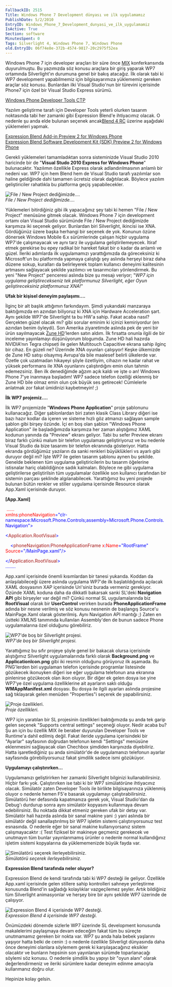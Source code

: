 ```yaml
---
FallbackID: 2515
Title: Windows Phone 7 Development dünyası ve ilk uygulamamız
PublishDate: 5/2/2010
EntryID: Windows_Phone_7_Development_dunyasi_ve_ilk_uygulamamiz
IsActive: True
Section: software
MinutesSpent: 0
Tags: Silverlight 4, Windows Phone 7, Windows Phone
old.EntryID: 06f74e8e-372b-4574-9817-20c2975f52ea
---
```

Windows Phone 7 için developer araçları bir süre önce
[MIX](http://daron.yondem.com/tr/post/10fab4d4-960f-4f20-b1db-0b54abbee4dd)
konferkansında duyurulmuştu. Bu yazımızda söz konusu araçlara bir giriş
yaparak WP7 ortamında Silverlight'ın durumuna genel bir bakış atacağız.
İlk olarak tabi ki WP7 development yapabilmemiz için bilgisayarımıza
yüklememiz gereken araçlar söz konusu. Bunlardan ilki Visual Studio'nun
bir türevini içerisinde Phone7 için özel bir Visual Studio Express
sürümü.

[Windows Phone Developer Tools
CTP](http://www.microsoft.com/downloads/details.aspx?displaylang=en&FamilyID=cabcd5ed-7dfc-4731-9d7e-3220603cad14)

Yazılım geliştirme tarafı için Developer Tools yeterli olurken tasarım
noktasında tabi her zamanki gibi Expression Blend'e ihtiyacımız olacak.
O nedenle şu anda elde bulunan seçenek ancak[Blend 4
RC](http://www.microsoft.com/downloads/details.aspx?displaylang=en&FamilyID=88484825-1b3c-4e8c-8b14-b05d025e1541)
üzerine aşağıdaki yüklemeleri yapmak.

[Expression Blend Add-in Preview 2 for Windows
Phone](http://www.microsoft.com/downloads/details.aspx?FamilyID=47f5c718-9dec-4557-9687-619c0fdd3d4f&displaylang=en)\
 [Expression Blend Software Development Kit (SDK) Preview 2 for Windows
Phone](http://www.microsoft.com/downloads/details.aspx?FamilyID=86370108-4c14-42ee-8855-226e5dd9b85b&displaylang=en)

Gerekli yüklemeleri tamamladıktan sonra sisteminizde Visual Studio 2010
haricinde bir de "**Visual Studo 2010 Express for Windows Phone**"
bulunacaktır. Yazılımın özellikle Express olarak adlandırılmasının
anlamlı bir nedeni var. WP7 için hem Blend hem de Visual Studio tarafı
yazılımlar son haline geldiğinde dahi tamamen ücretsiz olarak
dağıtılacak. Böylece yazılım geliştiriciler rahatlıkla bu platforma
geçiş yapabilecekler.

![File / New Project
dediğimizde....](http://cdn.daron.yondem.com/assets/2515/01052010_1.png)\
*File / New Project dediğimizde....*

Yüklemeleri bitirdiğiniz gibi ilk yapacağınız şey tabi ki hemen "File /
New Project" menüsüne gitmek olacak. Windows Phone 7 için development
ortamı olan Visual Studio sürümünde File / New Project dediğimizde
karşımıza iki seçenek geliyor. Bunlardan biri Silverlight, ikincisi ise
XNA. Gördüğünüz üzere başka herhangi bir seçenek de yok. Konunun özüne
dönersek Windows Mobile 6.x sürümlerinde çalışan hiçbir uygulama WP7'de
çalışmayacak ve aynı tarz ile uygulama geliştirilemeyecek. İtiraf etmek
gerekirse bu epey radikal bir hareket fakat bir o kadar da anlamlı ve
güzel. İleriki adımlarda ilk uygulamamızı yarattığımızda da göreceksiniz
ki Microsoft'un bu platformda yapmaya çalıştığı şey aslında herşeyi
biraz daha düzene sokup, kuralları da belirleyerek toplam kullanıcı
deneyimi kalitesinin artmasını sağlayacak şekilde yazılımcı ve
tasarımcıları yönlendirmek. Bu yeni "New Project" penceresi aslında bize
şu mesajı veriyor; "*WP7 için uygulama geliştirecekseniz tek
platformunuz Silverlight, eğer Oyun geliştireceksiniz platformunuz
XNA!*"

**Ufak bir kişisel deneyim paylaşımı....**

İlginç bir alt başlık attığımın farkındayım. Şimdi yukarıdaki manzaraya
baktığımızda en azından biliyoruz ki XNA için Hardware Acceleration
şart. Aynı şekilde WP7'de Silverlight ta bu HW'a sahip. Fakat acaba
nasıl? Gerçekten güzel olacak mı? gibi sorular eminim ki içinizi
kemiriyordur (en azından benim öyleydi). Son Amerika ziyaretimde aslında
pek de yeni bir ürün sayılmayacak [Zune
HD](http://en.wikipedia.org/wiki/Zune_HD)'lerden satın aldım. İlk
fırsatta onunla ilgili de bir inceleme yayınlamayı düşünüyorum blogumda.
Zune HD hali hazırda NVIDIA'nın Tegra chipseti ile gelen Multitouch
Capacitive ekrana sahip ilginç bir cihaz. En güzeli ne? Üzerinde XNA
oyunları çalışıyor! Keşke ülkemizde de Zune HD satışı olsaymış Avrupa'da
bile maalesef belirli ülkelerde var. Özetle çok uzatmadan hikayeyi şöyle
özetliyim, cihazın ne kadar rahat ve yüksek performans ile XNA
oyunlarını çalıştırdığını emin olun tahmin edemezsiniz. Ben ilk
denediğimde ağzım açık kaldı ve işte o an! Windows Phone 7'ye inanmaya
başladım! WP7 sadece telefon özelliği eklenmiş bir Zune HD bile olmaz
emin olun çok büyük ses getirecek! Cümlelerle anlatmak zor fakat
ümidinizi kaybetmeyin! ;)

**İlk WP7 projemiz....**

İlk WP7 projemizde "**Windows Phone Application**" proje şablonunu
kullanacağız. Diğer şablonlardan biri zaten klasik Class Library diğeri
ise bazı hazır kodlar da içeren ve sisteme hızlı göz atmanızı sağlayan
sample şablon gibi birşey özünde. İçi en boş olan şablon "Windows Phone
Application" ile başladığımızda karşımıza her zaman alıştığımız XAML
kodunun yanında da "Preview" ekranı geliyor. Tabi bu sefer Preview
ekranı biraz farklı çünkü malum bir telefon uygulaması geliştiriyoruz ve
bu nedenle Visual Studio da bize tasarımı bir telefon ekranında
gösteriyor. Hatta ekranda gördüğümüz yazıların da sanki renkleri
büyüklükleri vs ayarlı gibi duruyor değil mi? İşte WP7 ile gelen tasarım
şablonu aynen bu şekilde. Genelde beklenen tüm uygulama geliştiricilerin
bu tasarım öğelerine istisnalar hariç olabildiğince sadık kalmaları.
Böylece ne gibi uygulama geliştirilerse geliştirilsin tüm uygulamalar
özellikle son kullanıcı tarafından bir sistemin parçası şeklinde
algılanabilecek. Yarattığımız bu yeni projede bulunan bütün renkler ve
stiller uygulama içerisinde Resource olarak App.Xaml içerisinde duruyor.

**[App.Xaml]**

 <span style="color: red;">......\
xmlns</span><span style="color: blue;">:</span><span
style="color: red;">phoneNavigation</span><span
style="color: blue;">="clr-namespace:Microsoft.Phone.Controls;assembly=Microsoft.Phone.Controls.Navigation"\>\
</span>

<span style="color: blue;">\<</span><span
style="color: #a31515;">Application.RootVisual</span><span
style="color: blue;">\></span>

<span style="color: #a31515;">    </span><span
style="color: blue;">\<</span><span
style="color: #a31515;">phoneNavigation</span><span
style="color: blue;">:</span><span
style="color: #a31515;">PhoneApplicationFrame</span><span
style="color: red;"> x</span><span style="color: blue;">:</span><span
style="color: red;">Name</span><span
style="color: blue;">="RootFrame"</span><span style="color: red;">
Source</span><span style="color: blue;">="/MainPage.xaml"/\></span>

<span style="color: blue;">\</</span><span
style="color: #a31515;">Application.RootVisual</span><span
style="color: blue;">\>\
 ........</span>

App.xaml içerisinde önemli kısımlardan bir tanesi yukarıda. Koddan da
anlaşılabileceği üzere aslında uygulama WP7'de ilk başlatıldığında
açılacak XAML dosyasının XAP içerisinde Uri'siniz burada vermeniz
gerekiyor. Özünde XAML koduna daha da dikkatli bakarsak sanki SL'deki
**Navigation API** gibi birşeyler var değil mi? Çünkü normal SL
uygulamalarında biz **RootVisual** olarak bir **UserControl** verirken
burada **PhoneApplicationFrame** adında bir nesne verilmiş ve söz konusu
nesnenin de başlangış Source'u MainPage.Xaml olarak gösterilmiş. Aynı
Navigation API mantığı ;) Zaten en üstteki XMLNS tanımında kullanılan
Assembly'den de bunun sadece Phone uygulamalarına özel olduğunu
görebiliriz.

![WP7'de boş bir Silverlight
projesi.](http://cdn.daron.yondem.com/assets/2515/01052010_2.png)\
*WP7'de boş bir Silverlight projesi.*

Yarattığımız bu sıfır projeye şöyle genel bir bakacak olursa içerisinde
alıştığımız Silverlight uygulamalarında farklı olarak **Background.png**
ve **ApplicationIcon.png** gibi iki resmin olduğunu görüyoruz ilk
aşamada. Bu PNG'lerden biri uygulaman telefon içerisinde programlar
listesinde gözükecek ikonuyken diğeri ise eğer uygulama telefonun ana
ekranına pinlenirse gözükecek olan ikon oluyor. Bir diğer ek gelen dosya
ise yine WP7'ye özel uygulama özelliklerine ait ayarların saklı olduğu
**WMAppManifest.xml** dosyası. Bu dosya ile ilgili ayarları aslında
projesine sağ tıklayarak gelen menüden "Properties"i seçerek de
yapabilirsiniz.

![Proje
özellikleri.](http://cdn.daron.yondem.com/assets/2515/01052010_3.png)\
*Proje özellikleri.*

WP7 için yaratılan bir SL projesinin özellikleri baktığımızda şu anda
tek garip gelen seçenek "Supports central settings" seçeneği oluyor.
Nedir acaba bu? Şu an için bu özellik MIX ile beraber duyurulan
Developer Tools ve Runtime'a dahil edilmiş değil. Fakat ileride uygulama
içerisindeki bir "Ayarlar" sayfasının doğrudan telefonun kendi
"Settings" menüsüne eklenmesini sağlayacak olan Chechbox şimdiden
karşınızda diyebiliriz. Hatta işaretlediğiniz şu anda simülatör'de de
uygulamanızı telefonun ayarlar sayfasında görebiliyorsunuz fakat
şimdilik sadece ismi gözüküyor.

**Uygulamayı çalıştırırken...**

Uygulamanızı geliştirirken her zamanki Silverlight bilginizi
kullanabilirsiniz. Hiçbir farkı yok. Çalıştırırken ise tabi ki bir WP7
simülatörüne ihtiyacınız olacak. Simülatör zaten Developer Tools ile
birlikte bilgisayarınıza yüklenmiş oluyor o nedenle hemen F5'e basarak
uygulamayı çalıştırabilirsiniz. Simülatörü her defasında kapatmanıza
gerek yok, Visual Studio'dan da Debug'ı durdurup sonra aynı simülatör
kopyasını kullanmaya devam edebilirsiniz. Bu noktada dikkat etmeniz
gereken ufak bir detay var. Simülatör hali hazırda aslında bir sanal
makine yani :) yani aslında bir simülatör değil sanallaştırılmış bir WP7
işletim sistemi çalıştırıyorsunuz test esnasında. O nedenle eğer bir
sanal makine kullanıyorsanız sistem çalışmayacaktır :( Test fiziksel bir
makineye geçmeniz gerekecek ve unutmayın tüm bunlar yayınlanmamış
ürünler o nedenle normal kullandığınız işletim sistemi kopyalarına da
yüklememenizde büyük fayda var.

![Simülatörü seçerek
ilerleyebilirsiniz.](http://cdn.daron.yondem.com/assets/2515/01052010_4.png)\
*Simülatörü seçerek ilerleyebilirsiniz.*

**Expression Blend tarafında neler oluyor?**

Expression Blend de kendi tarafında tabi ki WP7 desteği ile geliyor.
Özellikle App.xaml içerisinde gelen stillere sahip kontrolleri sahneye
yerleştirme konusunda Blend'in sağladığı kolaylıklar vazgeçilemez
şeyler. Artık bildiğiniz tüm Silverlight animasyonlar ve herşey bire bir
aynı şekilde WP7 üzerinde de çalışıyor.

![Expression Blend 4 içerisinde WP7
desteği.](http://cdn.daron.yondem.com/assets/2515/01052010_5.png)\
*Expression Blend 4 içerisinde WP7 desteği.*

Önümüzdeki dönemde sizlerle WP7 üzerinde SL development konusunda
makalelerimi paylaşmaya devam edeceğim fakat tüm bu süreçte unutmamamız
gereken bir nokta var. WP7 şu anda hala bebek yaşlarını yaşıyor hatta
belki de cenin :) o nedenle özellikle Silverligt dünyasında daha önce
deneyimi olanlara söylemem gerek ki karşılaşacağınız eksikler olacaktır
ve bunların hepsinin son yayınlanan sürümde toparlanacağı söylemi söz
konusu. O nedenle şimdilik bu yapıyı bir "oyun alanı" olarak
değerlendirmeniz ve ileriki sürümlere kadar deneyim edinme amacıyla
kullanmanız doğru olur.

Hepinize kolay gelsin.

 

 


